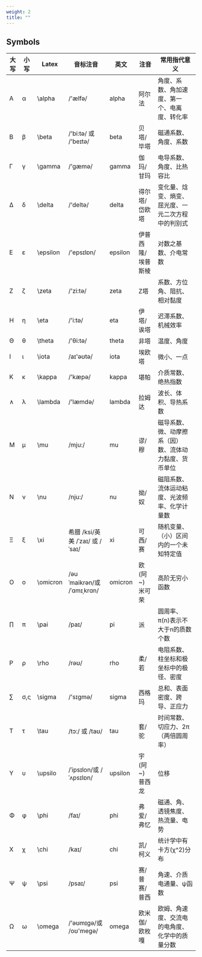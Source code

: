 ```yaml
---
weight: 2
title: ""
---
```


## Symbols

| 大写    | 小写   | Latex    | 音标注音                       | 英文      | 注音         | 常用指代意义                      |
| ----- | ---- | -------- | -------------------------- | ------- | ---------- | --------------------------- |
| Α     | α    | \alpha   | /'ælfə/                    | alpha   | 阿尔法        | 角度、系数、角加速度、第一个、电离度、转化率      |
| Β     | β    | \beta    | /'bi:tə/ 或 /'beɪtə/        | beta    | 贝塔/毕塔      | 磁通系数、角度、系数                  |
| Γ     | γ    | \gamma   | /'gæmə/                    | gamma   | 伽玛/甘玛      | 电导系数、角度、比热容比                |
| Δ     | δ    | \delta   | /'deltə/                   | delta   | 得尔塔/岱欧塔    | 变化量、焓变、熵变、屈光度、一元二次方程中的判别式   |
| Ε     | ε    | \epsilon | /'epsɪlɒn/                 | epsilon | 伊普西隆/埃普斯棱  | 对数之基数、介电常数                  |
| Ζ     | ζ    | \zeta    | /'zi:tə/                   | zeta    | Z塔         | 系数、方位角、阻抗、相对黏度              |
| Η     | η    | \eta     | /'i:tə/                    | eta     | 伊塔/诶塔      | 迟滞系数、机械效率                   |
| Θ     | θ    | \theta   | /'θi:tə/                   | theta   | 非塔         | 温度、角度                       |
| Ι     | ι    | \iota    | /aɪ'əʊtə/                  | iota    | 埃欧塔        | 微小、一点                       |
| Κ     | κ    | \kappa   | /'kæpə/                    | kappa   | 堪帕         | 介质常数、绝热指数                   |
| ∧     | λ    | \lambda  | /'læmdə/                   | lambda  | 拉姆达        | 波长、体积、导热系数                  |
| Μ     | μ    | \mu      | /mju:/                     | mu      | 谬/穆        | 磁导系数、微、动摩擦系（因）数、流体动力黏度、货币单位 |
| Ν     | ν    | \nu      | /nju:/                     | nu      | 拗/奴        | 磁阻系数、流体运动粘度、光波频率、化学计量数      |
| Ξ     | ξ    | \xi      | 希腊 /ksi/英美 /ˈzaɪ/ 或 /ˈsaɪ/ | xi      | 可西/赛       | 随机变量、（小）区间内的一个未知特定值         |
| Ο     | ο    | \omicron | /əuˈmaikrən/或 /ˈɑmɪˌkrɑn/  | omicron | 欧 (阿~) 米可荣 | 高阶无穷小函数                     |
| ∏     | π    | \pai     | /paɪ/                      | pi      | 派          | 圆周率、π(n)表示不大于n的质数个数         |
| Ρ     | ρ    | \rho     | /rəʊ/                      | rho     | 柔/若        | 电阻系数、柱坐标和极坐标中的极径、密度         |
| ∑     | σ,ς  | \sigma   | /'sɪɡmə/                   | sigma   | 西格玛        | 总和、表面密度、跨导、正应力              |
| Τ     | τ    | \tau     | /tɔ:/ 或 /taʊ/              | tau     | 套/驼        | 时间常数、切应力、2π（两倍圆周率）          |
| Υ     | υ    | \upsilo  | /ˈipsɪlon/或 /ˈʌpsɪlɒn/     | upsilon | 宇 (阿~) 普西龙 | 位移                          |
| Φ     | φ    | \phi     | /faɪ/                      | phi     | 弗爱/弗忆      | 磁通、角、透镜焦度、热流量、电势            |
| Χ     | χ    | \chi     | /kaɪ/                      | chi     | 凯/柯义       | 统计学中有卡方(χ^2)分布              |
| Ψ     | ψ    | \psi     | /psaɪ/                     | psi     | 赛/普赛/普西    | 角速、介质电通量、ψ函数                |
| Ω     | ω    | \omega   | /'əʊmɪɡə/或 /oʊ'meɡə/       | omega   | 欧米伽/欧枚嘎    | 欧姆、角速度、交流电的电角度、化学中的质量分数     |
